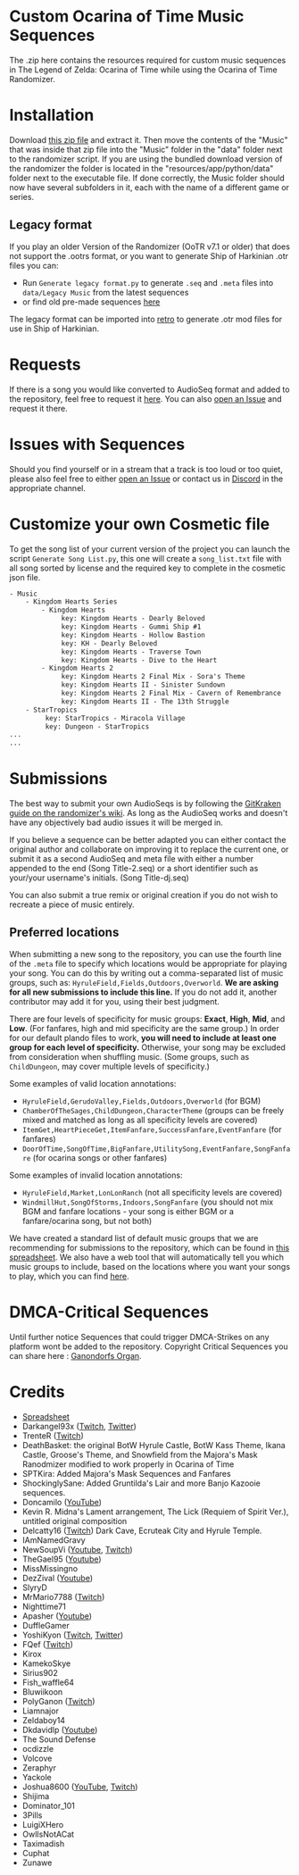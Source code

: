 # Custom Ocarina of Time Music Sequences
The .zip here contains the resources required for custom music sequences in The Legend of Zelda: Ocarina of Time while using the Ocarina of Time Randomizer.

# Installation
Download [this zip file](https://github.com/DaruniasJoy/OoT-Custom-Sequences/archive/refs/heads/Custom-Music-2.0.zip) and extract it. Then move the contents of the "Music" that was inside that zip file into the "Music" folder in the "data" folder next to the randomizer script. If you are using the bundled download version of the randomizer the folder is located in the "resources/app/python/data" folder next to the executable file. If done correctly, the Music folder should now have several subfolders in it, each with the name of a different game or series.


## Legacy format
If you play an older Version of the Randomizer (OoTR v7.1 or older) that does not support the .ootrs format, or you want to generate Ship of Harkinian .otr files you can:

- Run `Generate legacy format.py` to generate `.seq` and `.meta` files into `data/Legacy Music` from the latest sequences
- or find old pre-made sequences [here](https://github.com/DaruniasJoy/OoT-Custom-Sequences/archive/refs/heads/Old-Custom-Music-Format.zip)

The legacy format can be imported into [retro](https://github.com/HarbourMasters/retro/releases) to generate .otr mod files for use in Ship of Harkinian.

# Requests
If there is a song you would like converted to AudioSeq format and added to the repository, feel free to request it [here](https://docs.google.com/forms/d/e/1FAIpQLSe17AuRzGGx7WaaX70hggeAYDD-NmXA9rOI2QIKbPCQIhR2tg/viewform). You can also [open an Issue](https://github.com/DaruniasJoy/OoT-Custom-Sequences/issues/new) and request it there.

# Issues with Sequences

Should you find yourself or in a stream that a track is too loud or too quiet, please also feel free to either [open an Issue](https://github.com/DaruniasJoy/OoT-Custom-Sequences/issues/new) or contact us in [Discord](https://discord.gg/EVpd499gkS) in the appropriate channel.

# Customize your own Cosmetic file

To get the song list of your current version of the project you can launch the script `Generate Song List.py`, this one will create a `song_list.txt` file with all song sorted by license and the required key to complete in the cosmetic json file.

```txt
- Music
    - Kingdom Hearts Series
        - Kingdom Hearts
             key: Kingdom Hearts - Dearly Beloved
             key: Kingdom Hearts - Gummi Ship #1
             key: Kingdom Hearts - Hollow Bastion
             key: KH - Dearly Beloved
             key: Kingdom Hearts - Traverse Town
             key: Kingdom Hearts - Dive to the Heart
        - Kingdom Hearts 2
             key: Kingdom Hearts 2 Final Mix - Sora's Theme
             key: Kingdom Hearts II - Sinister Sundown
             key: Kingdom Hearts 2 Final Mix - Cavern of Remembrance
             key: Kingdom Hearts II - The 13th Struggle
    - StarTropics
         key: StarTropics - Miracola Village
         key: Dungeon - StarTropics
...
...
```

# Submissions
The best way to submit your own AudioSeqs is by following the [GitKraken guide on the randomizer's wiki](https://wiki.ootrandomizer.com/index.php?title=GitKraken). As long as the AudioSeq works and doesn't have any objectively bad audio issues it will be merged in.

If you believe a sequence can be better adapted you can either contact the original author and collaborate on improving it to replace the current one, or submit it as a second AudioSeq and meta file with either a number appended to the end (Song Title-2.seq) or a short identifier such as your/your username's initials. (Song Title-dj.seq)

You can also submit a true remix or original creation if you do not wish to recreate a piece of music entirely.

## Preferred locations
When submitting a new song to the repository, you can use the fourth line of the `.meta` file to specify which locations would be appropriate for playing your song. You can do this by writing out a comma-separated list of music groups, such as: `HyruleField,Fields,Outdoors,Overworld`. **We are asking for all new submissions to include this line.** If you do not add it, another contributor may add it for you, using their best judgment.
 
There are four levels of specificity for music groups: **Exact**, **High**, **Mid**, and **Low**. (For fanfares, high and mid specificity are the same group.) In order for our default plando files to work, **you will need to include at least one group for each level of specificity.** Otherwise, your song may be excluded from consideration when shuffling music. (Some groups, such as `ChildDungeon`, may cover multiple levels of specificity.)
 
Some examples of valid location annotations:
- `HyruleField,GerudoValley,Fields,Outdoors,Overworld` (for BGM)
- `ChamberOfTheSages,ChildDungeon,CharacterTheme` (groups can be freely mixed and matched as long as all specificity levels are covered)
- `ItemGet,HeartPieceGet,ItemFanfare,SuccessFanfare,EventFanfare` (for fanfares)
- `DoorOfTime,SongOfTime,BigFanfare,UtilitySong,EventFanfare,SongFanfare` (for ocarina songs or other fanfares)
 
Some examples of invalid location annotations:
- `HyruleField,Market,LonLonRanch` (not all specificity levels are covered)
- `WindmillHut,SongOfStorms,Indoors,SongFanfare` (you should not mix BGM and fanfare locations - your song is either BGM or a fanfare/ocarina song, but not both)
 
We have created a standard list of default music groups that we are recommending for submissions to the repository, which can be found in [this spreadsheet](https://docs.google.com/spreadsheets/d/1EQWuVbshgFJ6wOlPSVCt5OcUpEQjaabOUi7aXCb84i0/edit?usp=sharing). We also have a web tool that will automatically tell you which music groups to include, based on the locations where you want your songs to play, which you can find [here](https://thesounddefense.github.io/musicgroups/).

# DMCA-Critical Sequences
Until further notice Sequences that could trigger DMCA-Strikes on any platform wont be added to the repository.
Copyright Critical Sequences you can share here : [Ganondorfs Organ](https://github.com/GanondorfsOrgan/Ganondorfs-Organ).



# Credits 
* [Spreadsheet](https://docs.google.com/spreadsheets/d/1Yvgjex502cB_dVvvZm0a88aGL4WNFOm-5XvEbZLkWqI/edit)
* Darkangel93x ([Twitch](https://twitch.tv/darkangel93x), [Twitter](https://twitter.com/DarkangelTwitch))
* TrenteR ([Twitch](https://twitch.tv/trenter_tr))
* DeathBasket: the original BotW Hyrule Castle, BotW Kass Theme, Ikana Castle, Groose's Theme, and Snowfield from the Majora's Mask Ranodmizer modified to work properly in Ocarina of Time
* SPTKira: Added Majora's Mask Sequences and Fanfares
* ShockinglySane: Added Gruntilda's Lair and more Banjo Kazooie sequences.
* Doncamilo ([YouTube](https://www.youtube.com/channel/UCie8do7HeS6yB2ngmoau0Nw))
* Kevin R. Midna's Lament arrangement, The Lick (Requiem of Spirit Ver.), untitled original composition
* Delcatty16 ([Twitch](https://twitch.tv/delcatty16)) Dark Cave, Ecruteak City and Hyrule Temple.
* IAmNamedGravy
* NewSoupVi ([Youtube](https://www.youtube.com/user/Timmifutzelchen), [Twitch](https://www.twitch.tv/newsoupvi))
* TheGael95 ([Youtube](https://www.youtube.com/channel/UCiD6DYZSuu7N2302h83pLeQ))
* MissMissingno
* DezZival ([Youtube](https://www.youtube.com/channel/UCcz2H4QpuFSyvgIdxSxYVeg))
* SlyryD 
* MrMario7788 ([Twitch](https://twitch.tv/mrmario7788))
* Nighttime71
* Apasher ([Youtube](https://www.youtube.com/channel/UCvqipEoq2CKQEcP-0MrKtlQ))
* DuffleGamer
* YoshiKyon ([Twitch](https://twitch.tv/yoshikyon), [Twitter](https://twitter.com/yoshikyon))
* FQef ([Twitch](https://twitch.tv/fqef92)) 
* Kirox
* KamekoSkye
* Sirius902
* Fish_waffle64
* Bluwiikoon
* PolyGanon ([Twitch](https://twitch.tv/polyganon))
* Liamnajor
* Zeldaboy14
* Dkdavidlp ([Youtube](https://www.youtube.com/channel/UCfmNZCRlAflXmiDu2ENB10w))
* The Sound Defense
* ocdizzle
* Volcove
* Zeraphyr
* Yackole
* Joshua8600 ([YouTube](https://www.youtube.com/Joshua8600), [Twitch](http://twitch.tv/Joshua8600))
* Shijima
* Dominator_101
* 3Pills
* LuigiXHero
* OwlIsNotACat
* Taximadish
* Cuphat
* Zunawe
